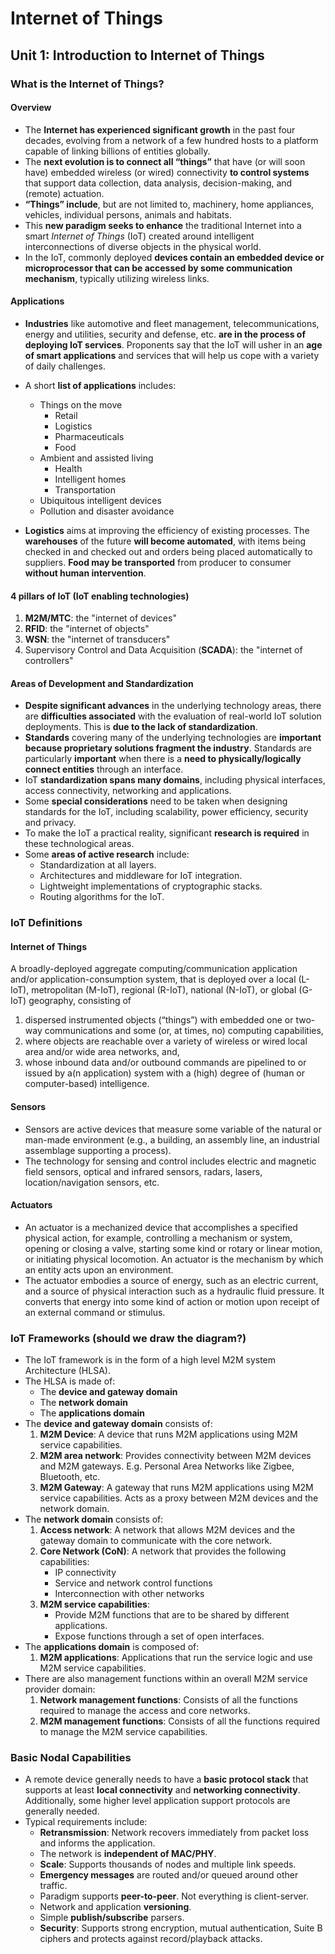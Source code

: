 # Internet of Things

## Unit 1: Introduction to Internet of Things

### What is the Internet of Things?

#### Overview

- The **Internet has experienced significant growth** in the past four decades, evolving from a network of a few hundred hosts to a platform capable of linking billions of entities globally.
- The **next evolution is to connect all “things”** that have (or will soon have) embedded wireless (or wired) connectivity **to control systems** that support data collection, data analysis, decision-making, and (remote) actuation.
- **“Things” include**, but are not limited to, machinery, home appliances, vehicles, individual persons, animals and habitats.
- This **new paradigm seeks to enhance** the traditional Internet into a smart *Internet of Things* (IoT) created around intelligent interconnections of diverse objects in the physical world.
- In the IoT, commonly deployed **devices contain an embedded device or microprocessor that can be accessed by some communication mechanism**, typically utilizing wireless links.

#### Applications

- **Industries** like automotive and fleet management, telecommunications, energy and utilities, security and defense, etc. **are in the process of deploying IoT services**. Proponents say that the IoT will usher in an **age of smart applications** and services that will help us cope with a variety of daily challenges.
- A short **list of applications** includes:
  - Things on the move
    - Retail
    - Logistics
    - Pharmaceuticals
    - Food
  - Ambient and assisted living
    - Health
    - Intelligent homes
    - Transportation
  - Ubiquitous intelligent devices
  - Pollution and disaster avoidance




- **Logistics** aims at improving the efficiency of existing processes. The **warehouses** of the future **will become automated**, with items being checked in and checked out and orders being placed automatically to suppliers. **Food may be transported** from producer to consumer **without human intervention**.

#### 4 pillars of IoT (IoT enabling technologies)

1. **M2M/MTC**: the "internet of devices"
2. **RFID**: the "internet of objects"
3. **WSN**: the "internet of transducers"
4. Supervisory Control and Data Acquisition (**SCADA**): the "internet of controllers"

#### Areas of Development and Standardization

- **Despite significant advances** in the underlying technology areas, there are **difficulties associated** with the evaluation of real-world IoT solution deployments. This is **due to the lack of standardization**.
- **Standards** covering many of the underlying technologies are **important because proprietary solutions fragment the industry**. Standards are particularly **important** when there is a **need to physically/logically connect entities** through an interface.
- IoT **standardization spans many domains**, including physical interfaces, access connectivity, networking and applications.
- Some **special considerations** need to be taken when designing standards for the IoT, including scalability, power efficiency, security and privacy.
- To make the IoT a practical reality, significant **research is required** in these technological areas.
- Some **areas of active research** include:
  - Standardization at all layers.
  - Architectures and middleware for IoT integration.
  - Lightweight implementations of cryptographic stacks.
  - Routing algorithms for the IoT.

### IoT Definitions

#### Internet of Things

A broadly-deployed aggregate computing/communication application and/or application-consumption system, that is deployed over a local (L-IoT), metropolitan (M-IoT), regional (R-IoT), national (N-IoT), or global (G-IoT) geography, consisting of

1. dispersed instrumented objects (“things”) with embedded one or two-way communications and some (or, at times, no) computing capabilities,
2. where objects are reachable over a variety of wireless or wired local area and/or wide area networks, and,
3. whose inbound data and/or outbound commands are pipelined to or issued by a(n application) system with a (high) degree of (human or computer-based) intelligence.

#### Sensors

- Sensors are active devices that measure some variable of the natural or man-made environment (e.g., a building, an assembly line, an industrial assemblage supporting a process).
- The technology for sensing and control includes electric and magnetic field sensors, optical and infrared sensors, radars, lasers, location/navigation sensors, etc.

#### Actuators

- An actuator is a mechanized device that accomplishes a specified physical action, for example, controlling a mechanism or system, opening or closing a valve, starting some kind or rotary or linear motion, or initiating physical locomotion. An actuator is the mechanism by which an entity acts upon an environment.
- The actuator embodies a source of energy, such as an electric current, and a source of physical interaction such as a hydraulic fluid pressure. It converts that energy into some kind of action or motion upon receipt of an external command or stimulus.

### IoT Frameworks (should we draw the diagram?)

- The IoT framework is in the form of a high level M2M system Architecture (HLSA).
- The HLSA is made of:
  - The **device and gateway domain**
  - The **network domain**
  - The **applications domain**
- The **device and gateway domain** consists of:
  1. **M2M Device**: A device that runs M2M applications using M2M service capabilities.
  2. **M2M area network**: Provides connectivity between M2M devices and M2M gateways. E.g. Personal Area Networks like Zigbee, Bluetooth, etc.
  3. **M2M Gateway**: A gateway that runs M2M applications using M2M service capabilities. Acts as a proxy between M2M devices and the network domain.
- The **network domain** consists of:
  1. **Access network**: A network that allows M2M devices and the gateway domain to communicate with the core network.
  2. **Core Network (CoN)**: A network that provides the following capabilities:
     - IP connectivity
     - Service and network control functions
     - Interconnection with other networks
  3. **M2M service capabilities**:
     - Provide M2M functions that are to be shared by different applications.
     - Expose functions through a set of open interfaces.
- The **applications domain** is composed of:
  1. **M2M applications**: Applications that run the service logic and use M2M service capabilities.
- There are also management functions within an overall M2M service provider domain:
  1. **Network management functions**: Consists of all the functions required to manage the access and core networks.
  2. **M2M management functions**: Consists of all the functions required to manage the M2M service capabilities.

### Basic Nodal Capabilities

- A remote device generally needs to have a **basic protocol stack** that supports at least **local connectivity** and **networking connectivity**. Additionally, some higher level application support protocols are generally needed.
- Typical requirements include:
  - **Retransmission**: Network recovers immediately from packet loss and informs the application.
  - The network is **independent of MAC/PHY**.
  - **Scale**: Supports thousands of nodes and multiple link speeds.
  - **Emergency messages** are routed and/or queued around other traffic.
  - Paradigm supports **peer-to-peer**. Not everything is client-server.
  - Network and application **versioning**.
  - Simple **publish/subscribe** parsers.
  - **Security**: Supports strong encryption, mutual authentication, Suite B ciphers and protects against record/playback attacks.